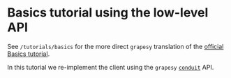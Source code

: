 # Basics tutorial using the low-level API

See `/tutorials/basics` for the more direct `grapesy` translation of the
[official Basics tutorial](https://grpc.io/docs/languages/python/basics/).

In this tutorial we re-implement the client using the
`grapesy` [`conduit`](https://hackage.haskell.org/package/conduit) API.